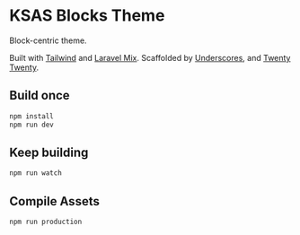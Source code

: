 # KSAS Blocks Theme
Block-centric theme. 

Built with [Tailwind](https://tailwindcss.com/) and [Laravel Mix](https://laravel-mix.com/). Scaffolded by [Underscores](https://underscores.me/), and [Twenty Twenty](https://wordpress.org/themes/twentytwenty/).

## Build once
```bash
npm install
npm run dev
```

## Keep building
```bash
npm run watch
```


## Compile Assets
```bash
npm run production
```